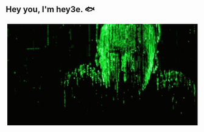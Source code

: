 <h2> Hey you, I'm hey3e. 🐟</h2>

<img align="right" alt="GIF" src="https://github.com/hey3e/hey3e/blob/main/THEONE.gif" width="500"/>
